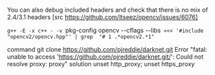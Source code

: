  You can also debug included headers and check that there is no mix of 2.4/3.1 headers [src https://github.com/Itseez/opencv/issues/6076]

`g++ -E -x c++ - -v `pkg-config opencv --cflags --libs` <<< '#include "opencv2/opencv.hpp"' | grep  "# 1 .*opencv2.*1"`

command  git clone https://github.com/pjreddie/darknet.git
Error "fatal: unable to access 'https://github.com/pjreddie/darknet.git/': Could not resolve proxy: proxy"
solution unset http_proxy; unset https_proxy
